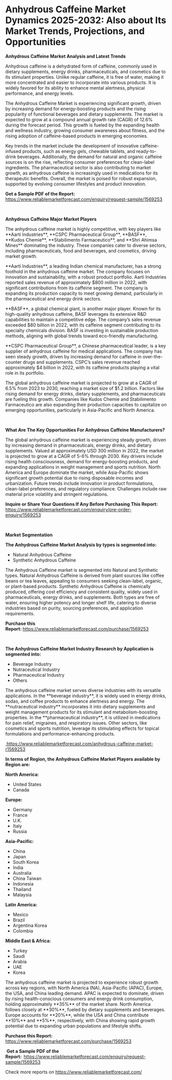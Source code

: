 <p><h1>Anhydrous Caffeine Market Dynamics 2025-2032: Also about Its Market Trends, Projections, and Opportunities</h1></p><p><strong>Anhydrous Caffeine Market Analysis and Latest Trends</strong></p>
<p><p>Anhydrous caffeine is a dehydrated form of caffeine, commonly used in dietary supplements, energy drinks, pharmaceuticals, and cosmetics due to its stimulant properties. Unlike regular caffeine, it is free of water, making it more concentrated and easier to incorporate into various products. It is widely favored for its ability to enhance mental alertness, physical performance, and energy levels.</p><p>The Anhydrous Caffeine Market is experiencing significant growth, driven by increasing demand for energy-boosting products and the rising popularity of functional beverages and dietary supplements. The market is expected to grow at a compound annual growth rate (CAGR) of 12.6% during the forecast period. This growth is fueled by the expanding health and wellness industry, growing consumer awareness about fitness, and the rising adoption of caffeine-based products in emerging economies.</p><p>Key trends in the market include the development of innovative caffeine-infused products, such as energy gels, chewable tablets, and ready-to-drink beverages. Additionally, the demand for natural and organic caffeine sources is on the rise, reflecting consumer preferences for clean-label ingredients. The pharmaceutical sector is also contributing to market growth, as anhydrous caffeine is increasingly used in medications for its therapeutic benefits. Overall, the market is poised for robust expansion, supported by evolving consumer lifestyles and product innovation.</p></p>
<p><strong>Get a Sample PDF of the Report:&nbsp;</strong> <a href="https://www.reliablemarketforecast.com/enquiry/request-sample/1569253?utm_campaign=2251&utm_medium=2&utm_source=Github&utm_content=ia&utm_term=27012025&utm_id=anhydrous-caffeine">https://www.reliablemarketforecast.com/enquiry/request-sample/1569253</a></p>
<p>&nbsp;</p>
<p><strong>Anhydrous Caffeine Major Market Players</strong></p>
<p><p>The anhydrous caffeine market is highly competitive, with key players like **Aarti Industries**, **CSPC Pharmaceutical Group**, **BASF**, **Kudos Chemie**, **Stabilimento Farmaceutico**, and **Shri Ahimsa Mines** dominating the industry. These companies cater to diverse sectors, including pharmaceuticals, food and beverages, and cosmetics, driving market growth.</p><p>**Aarti Industries**, a leading Indian chemical manufacturer, has a strong foothold in the anhydrous caffeine market. The company focuses on innovation and sustainability, with a robust product portfolio. Aarti Industries reported sales revenue of approximately $800 million in 2022, with significant contributions from its caffeine segment. The company is expanding its production capacity to meet growing demand, particularly in the pharmaceutical and energy drink sectors.</p><p>**BASF**, a global chemical giant, is another major player. Known for its high-quality anhydrous caffeine, BASF leverages its extensive R&D capabilities to maintain a competitive edge. The company’s sales revenue exceeded $80 billion in 2022, with its caffeine segment contributing to its specialty chemicals division. BASF is investing in sustainable production methods, aligning with global trends toward eco-friendly manufacturing.</p><p>**CSPC Pharmaceutical Group**, a Chinese pharmaceutical leader, is a key supplier of anhydrous caffeine for medical applications. The company has seen steady growth, driven by increasing demand for caffeine in over-the-counter drugs and supplements. CSPC’s sales revenue reached approximately $4 billion in 2022, with its caffeine products playing a vital role in its portfolio.</p><p>The global anhydrous caffeine market is projected to grow at a CAGR of 6.5% from 2023 to 2030, reaching a market size of $1.2 billion. Factors like rising demand for energy drinks, dietary supplements, and pharmaceuticals are fueling this growth. Companies like Kudos Chemie and Stabilimento Farmaceutico are also expanding their production capacities to capitalize on emerging opportunities, particularly in Asia-Pacific and North America.</p></p>
<p>&nbsp;</p>
<p><strong>What Are The Key Opportunities For Anhydrous Caffeine Manufacturers?</strong></p>
<p><p>The global anhydrous caffeine market is experiencing steady growth, driven by increasing demand in pharmaceuticals, energy drinks, and dietary supplements. Valued at approximately USD 300 million in 2022, the market is projected to grow at a CAGR of 5-6% through 2030. Key drivers include rising health consciousness, demand for energy-boosting products, and expanding applications in weight management and sports nutrition. North America and Europe dominate the market, while Asia-Pacific shows significant growth potential due to rising disposable incomes and urbanization. Future trends include innovation in product formulations, clean-label preferences, and regulatory compliance. Challenges include raw material price volatility and stringent regulations.</p></p>
<p><strong>Inquire or Share Your Questions If Any Before Purchasing This Report:</strong> <a href="https://www.reliablemarketforecast.com/enquiry/pre-order-enquiry/1569253?utm_campaign=2251&utm_medium=2&utm_source=Github&utm_content=ia&utm_term=27012025&utm_id=anhydrous-caffeine">https://www.reliablemarketforecast.com/enquiry/pre-order-enquiry/1569253</a></p>
<p>&nbsp;</p>
<p><strong>Market Segmentation</strong></p>
<p><strong>The Anhydrous Caffeine Market Analysis by types is segmented into:</strong></p>
<p><ul><li>Natural Anhydrous Caffeine</li><li>Synthetic Anhydrous Caffeine</li></ul></p>
<p><p>The Anhydrous Caffeine market is segmented into Natural and Synthetic types. Natural Anhydrous Caffeine is derived from plant sources like coffee beans or tea leaves, appealing to consumers seeking clean-label, organic, or plant-based products. Synthetic Anhydrous Caffeine is chemically produced, offering cost efficiency and consistent quality, widely used in pharmaceuticals, energy drinks, and supplements. Both types are free of water, ensuring higher potency and longer shelf life, catering to diverse industries based on purity, sourcing preferences, and application requirements.</p></p>
<p><strong>Purchase this Report:&nbsp;</strong><a href="https://www.reliablemarketforecast.com/purchase/1569253?utm_campaign=2251&utm_medium=2&utm_source=Github&utm_content=ia&utm_term=27012025&utm_id=anhydrous-caffeine">https://www.reliablemarketforecast.com/purchase/1569253</a></p>
<p>&nbsp;</p>
<p><strong>The Anhydrous Caffeine Market Industry Research by Application is segmented into:</strong></p>
<p><ul><li>Beverage Industry</li><li>Nutraceutical Industry</li><li>Pharmaceutical Industry</li><li>Others</li></ul></p>
<p><p>The anhydrous caffeine market serves diverse industries with its versatile applications. In the **beverage industry**, it is widely used in energy drinks, sodas, and coffee products to enhance alertness and energy. The **nutraceutical industry** incorporates it into dietary supplements and weight management products for its stimulant and metabolism-boosting properties. In the **pharmaceutical industry**, it is utilized in medications for pain relief, migraines, and respiratory issues. Other sectors, like cosmetics and sports nutrition, leverage its stimulating effects for topical formulations and performance-enhancing products.</p></p>
<p><a href="https://www.reliablemarketforecast.com/anhydrous-caffeine-market-r1569253?utm_campaign=2251&utm_medium=2&utm_source=Github&utm_content=ia&utm_term=27012025&utm_id=anhydrous-caffeine">&nbsp;https://www.reliablemarketforecast.com/anhydrous-caffeine-market-r1569253</a></p>
<p><strong>In terms of Region, the Anhydrous Caffeine Market Players available by Region are:</strong></p>
<p>
    <p> <strong> North America: </strong>
        <ul>
            <li>United States</li>
            <li>Canada</li>
        </ul>
        </p> 
    <p> <strong> Europe: </strong>
        <ul>
            <li>Germany</li>
            <li>France</li>
            <li>U.K.</li>
            <li>Italy</li>
            <li>Russia</li>
        </ul>
        </p> 
    <p> <strong> Asia-Pacific: </strong>
        <ul>
            <li>China</li>
            <li>Japan</li>
            <li>South Korea</li>
            <li>India</li>
            <li>Australia</li>
            <li>China Taiwan</li>
            <li>Indonesia</li>
            <li>Thailand</li>
            <li>Malaysia</li>
        </ul>
        </p> 
    <p> <strong> Latin America: </strong>
        <ul>
            <li>Mexico</li>
            <li>Brazil</li>
            <li>Argentina Korea</li>
            <li>Colombia</li>
        </ul>
        </p> 
    <p> <strong> Middle East & Africa: </strong>
        <ul>
            <li>Turkey</li>
            <li>Saudi</li>
            <li>Arabia</li>
            <li>UAE</li>
            <li>Korea</li>
        </ul>
    </p>
    </p>
<p><p>The anhydrous caffeine market is projected to experience robust growth across key regions, with North America (NA), Asia-Pacific (APAC), Europe, the USA, and China leading demand. APAC is expected to dominate, driven by rising health-conscious consumers and energy drink consumption, holding approximately **35%** of the market share. North America follows closely at **30%**, fueled by dietary supplements and beverages. Europe accounts for **20%**, while the USA and China contribute **10%** and **5%**, respectively, with China showing rapid growth potential due to expanding urban populations and lifestyle shifts.</p></p>
<p><strong>Purchase this Report: </strong><a href="https://www.reliablemarketforecast.com/purchase/1569253?utm_campaign=2251&utm_medium=2&utm_source=Github&utm_content=ia&utm_term=27012025&utm_id=anhydrous-caffeine">https://www.reliablemarketforecast.com/purchase/1569253</a></p>
<p>&nbsp;<strong>Get a Sample PDF of the Report:&nbsp;&nbsp;</strong><a href="https://www.reliablemarketforecast.com/enquiry/request-sample/1569253?utm_campaign=2251&utm_medium=2&utm_source=Github&utm_content=ia&utm_term=27012025&utm_id=anhydrous-caffeine">https://www.reliablemarketforecast.com/enquiry/request-sample/1569253</a></p>
<p><strong></strong></p>
<p>Check more reports on <a href="https://www.reliablemarketforecast.com/?utm_campaign=2251&utm_medium=2&utm_source=Github&utm_content=ia&utm_term=27012025&utm_id=anhydrous-caffeine">https://www.reliablemarketforecast.com/</a></p>
